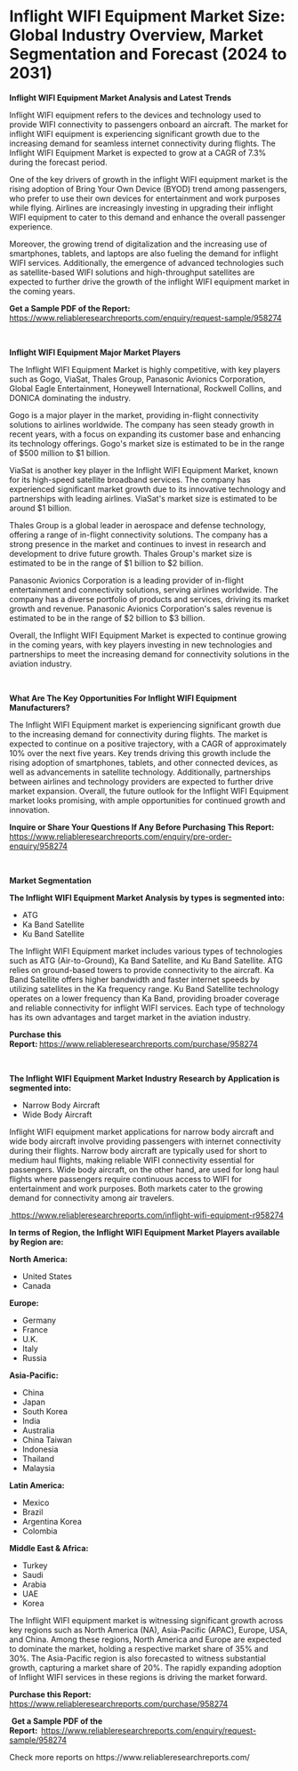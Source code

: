 <p><h1>Inflight WIFI Equipment Market Size: Global Industry Overview, Market Segmentation and Forecast (2024 to 2031)</h1></p><p><strong>Inflight WIFI Equipment Market Analysis and Latest Trends</strong></p>
<p><p>Inflight WIFI equipment refers to the devices and technology used to provide WIFI connectivity to passengers onboard an aircraft. The market for inflight WIFI equipment is experiencing significant growth due to the increasing demand for seamless internet connectivity during flights. The Inflight WIFI Equipment Market is expected to grow at a CAGR of 7.3% during the forecast period.</p><p>One of the key drivers of growth in the inflight WIFI equipment market is the rising adoption of Bring Your Own Device (BYOD) trend among passengers, who prefer to use their own devices for entertainment and work purposes while flying. Airlines are increasingly investing in upgrading their inflight WIFI equipment to cater to this demand and enhance the overall passenger experience.</p><p>Moreover, the growing trend of digitalization and the increasing use of smartphones, tablets, and laptops are also fueling the demand for inflight WIFI services. Additionally, the emergence of advanced technologies such as satellite-based WIFI solutions and high-throughput satellites are expected to further drive the growth of the inflight WIFI equipment market in the coming years.</p></p>
<p><strong>Get a Sample PDF of the Report:&nbsp;</strong> <a href="https://www.reliableresearchreports.com/enquiry/request-sample/958274">https://www.reliableresearchreports.com/enquiry/request-sample/958274</a></p>
<p>&nbsp;</p>
<p><strong>Inflight WIFI Equipment Major Market Players</strong></p>
<p><p>The Inflight WIFI Equipment Market is highly competitive, with key players such as Gogo, ViaSat, Thales Group, Panasonic Avionics Corporation, Global Eagle Entertainment, Honeywell International, Rockwell Collins, and DONICA dominating the industry. </p><p>Gogo is a major player in the market, providing in-flight connectivity solutions to airlines worldwide. The company has seen steady growth in recent years, with a focus on expanding its customer base and enhancing its technology offerings. Gogo's market size is estimated to be in the range of $500 million to $1 billion.</p><p>ViaSat is another key player in the Inflight WIFI Equipment Market, known for its high-speed satellite broadband services. The company has experienced significant market growth due to its innovative technology and partnerships with leading airlines. ViaSat's market size is estimated to be around $1 billion.</p><p>Thales Group is a global leader in aerospace and defense technology, offering a range of in-flight connectivity solutions. The company has a strong presence in the market and continues to invest in research and development to drive future growth. Thales Group's market size is estimated to be in the range of $1 billion to $2 billion.</p><p>Panasonic Avionics Corporation is a leading provider of in-flight entertainment and connectivity solutions, serving airlines worldwide. The company has a diverse portfolio of products and services, driving its market growth and revenue. Panasonic Avionics Corporation's sales revenue is estimated to be in the range of $2 billion to $3 billion.</p><p>Overall, the Inflight WIFI Equipment Market is expected to continue growing in the coming years, with key players investing in new technologies and partnerships to meet the increasing demand for connectivity solutions in the aviation industry.</p></p>
<p>&nbsp;</p>
<p><strong>What Are The Key Opportunities For Inflight WIFI Equipment Manufacturers?</strong></p>
<p><p>The Inflight WIFI Equipment market is experiencing significant growth due to the increasing demand for connectivity during flights. The market is expected to continue on a positive trajectory, with a CAGR of approximately 10% over the next five years. Key trends driving this growth include the rising adoption of smartphones, tablets, and other connected devices, as well as advancements in satellite technology. Additionally, partnerships between airlines and technology providers are expected to further drive market expansion. Overall, the future outlook for the Inflight WIFI Equipment market looks promising, with ample opportunities for continued growth and innovation.</p></p>
<p><strong>Inquire or Share Your Questions If Any Before Purchasing This Report:</strong> <a href="https://www.reliableresearchreports.com/enquiry/pre-order-enquiry/958274">https://www.reliableresearchreports.com/enquiry/pre-order-enquiry/958274</a></p>
<p>&nbsp;</p>
<p><strong>Market Segmentation</strong></p>
<p><strong>The Inflight WIFI Equipment Market Analysis by types is segmented into:</strong></p>
<p><ul><li>ATG</li><li>Ka Band Satellite</li><li>Ku Band Satellite</li></ul></p>
<p><p>The Inflight WIFI Equipment market includes various types of technologies such as ATG (Air-to-Ground), Ka Band Satellite, and Ku Band Satellite. ATG relies on ground-based towers to provide connectivity to the aircraft. Ka Band Satellite offers higher bandwidth and faster internet speeds by utilizing satellites in the Ka frequency range. Ku Band Satellite technology operates on a lower frequency than Ka Band, providing broader coverage and reliable connectivity for inflight WIFI services. Each type of technology has its own advantages and target market in the aviation industry.</p></p>
<p><strong>Purchase this Report:&nbsp;</strong><a href="https://www.reliableresearchreports.com/purchase/958274">https://www.reliableresearchreports.com/purchase/958274</a></p>
<p>&nbsp;</p>
<p><strong>The Inflight WIFI Equipment Market Industry Research by Application is segmented into:</strong></p>
<p><ul><li>Narrow Body Aircraft</li><li>Wide Body Aircraft</li></ul></p>
<p><p>Inflight WIFI equipment market applications for narrow body aircraft and wide body aircraft involve providing passengers with internet connectivity during their flights. Narrow body aircraft are typically used for short to medium haul flights, making reliable WIFI connectivity essential for passengers. Wide body aircraft, on the other hand, are used for long haul flights where passengers require continuous access to WIFI for entertainment and work purposes. Both markets cater to the growing demand for connectivity among air travelers.</p></p>
<p><a href="https://www.reliableresearchreports.com/inflight-wifi-equipment-r958274">&nbsp;https://www.reliableresearchreports.com/inflight-wifi-equipment-r958274</a></p>
<p><strong>In terms of Region, the Inflight WIFI Equipment Market Players available by Region are:</strong></p>
<p>
    <p> <strong> North America: </strong>
        <ul>
            <li>United States</li>
            <li>Canada</li>
        </ul>
        </p> 
    <p> <strong> Europe: </strong>
        <ul>
            <li>Germany</li>
            <li>France</li>
            <li>U.K.</li>
            <li>Italy</li>
            <li>Russia</li>
        </ul>
        </p> 
    <p> <strong> Asia-Pacific: </strong>
        <ul>
            <li>China</li>
            <li>Japan</li>
            <li>South Korea</li>
            <li>India</li>
            <li>Australia</li>
            <li>China Taiwan</li>
            <li>Indonesia</li>
            <li>Thailand</li>
            <li>Malaysia</li>
        </ul>
        </p> 
    <p> <strong> Latin America: </strong>
        <ul>
            <li>Mexico</li>
            <li>Brazil</li>
            <li>Argentina Korea</li>
            <li>Colombia</li>
        </ul>
        </p> 
    <p> <strong> Middle East & Africa: </strong>
        <ul>
            <li>Turkey</li>
            <li>Saudi</li>
            <li>Arabia</li>
            <li>UAE</li>
            <li>Korea</li>
        </ul>
    </p>
    </p>
<p><p>The Inflight WIFI equipment market is witnessing significant growth across key regions such as North America (NA), Asia-Pacific (APAC), Europe, USA, and China. Among these regions, North America and Europe are expected to dominate the market, holding a respective market share of 35% and 30%. The Asia-Pacific region is also forecasted to witness substantial growth, capturing a market share of 20%. The rapidly expanding adoption of Inflight WIFI services in these regions is driving the market forward.</p></p>
<p><strong>Purchase this Report: </strong><a href="https://www.reliableresearchreports.com/purchase/958274">https://www.reliableresearchreports.com/purchase/958274</a></p>
<p>&nbsp;<strong>Get a Sample PDF of the Report:&nbsp;&nbsp;</strong><a href="https://www.reliableresearchreports.com/enquiry/request-sample/958274">https://www.reliableresearchreports.com/enquiry/request-sample/958274</a></p>
<p><strong></strong></p>
<p>Check more reports on https://www.reliableresearchreports.com/</p>